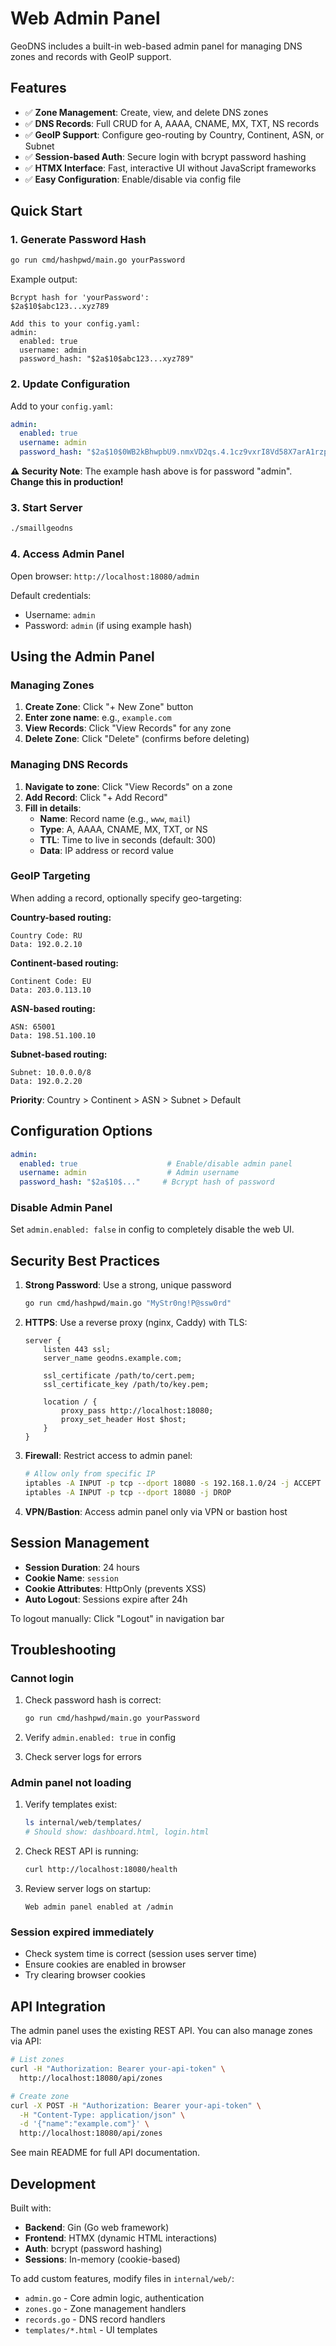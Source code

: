# Web Admin Panel

GeoDNS includes a built-in web-based admin panel for managing DNS zones and records with GeoIP support.

## Features

- ✅ **Zone Management**: Create, view, and delete DNS zones
- ✅ **DNS Records**: Full CRUD for A, AAAA, CNAME, MX, TXT, NS records
- ✅ **GeoIP Support**: Configure geo-routing by Country, Continent, ASN, or Subnet
- ✅ **Session-based Auth**: Secure login with bcrypt password hashing
- ✅ **HTMX Interface**: Fast, interactive UI without JavaScript frameworks
- ✅ **Easy Configuration**: Enable/disable via config file

## Quick Start

### 1. Generate Password Hash

```bash
go run cmd/hashpwd/main.go yourPassword
```

Example output:
```
Bcrypt hash for 'yourPassword':
$2a$10$abc123...xyz789

Add this to your config.yaml:
admin:
  enabled: true
  username: admin
  password_hash: "$2a$10$abc123...xyz789"
```

### 2. Update Configuration

Add to your `config.yaml`:

```yaml
admin:
  enabled: true
  username: admin
  password_hash: "$2a$10$0WB2kBhwpbU9.nmxVD2qs.4.1cz9vxrI8Vd58X7arA1rzp57B5zfW"
```

**⚠️ Security Note**: The example hash above is for password "admin". **Change this in production!**

### 3. Start Server

```bash
./smaillgeodns
```

### 4. Access Admin Panel

Open browser: `http://localhost:18080/admin`

Default credentials:
- Username: `admin`
- Password: `admin` (if using example hash)

## Using the Admin Panel

### Managing Zones

1. **Create Zone**: Click "+ New Zone" button
2. **Enter zone name**: e.g., `example.com`
3. **View Records**: Click "View Records" for any zone
4. **Delete Zone**: Click "Delete" (confirms before deleting)

### Managing DNS Records

1. **Navigate to zone**: Click "View Records" on a zone
2. **Add Record**: Click "+ Add Record"
3. **Fill in details**:
   - **Name**: Record name (e.g., `www`, `mail`)
   - **Type**: A, AAAA, CNAME, MX, TXT, or NS
   - **TTL**: Time to live in seconds (default: 300)
   - **Data**: IP address or record value

### GeoIP Targeting

When adding a record, optionally specify geo-targeting:

**Country-based routing:**
```
Country Code: RU
Data: 192.0.2.10
```

**Continent-based routing:**
```
Continent Code: EU
Data: 203.0.113.10
```

**ASN-based routing:**
```
ASN: 65001
Data: 198.51.100.10
```

**Subnet-based routing:**
```
Subnet: 10.0.0.0/8
Data: 192.0.2.20
```

**Priority**: Country > Continent > ASN > Subnet > Default

## Configuration Options

```yaml
admin:
  enabled: true                    # Enable/disable admin panel
  username: admin                  # Admin username
  password_hash: "$2a$10$..."     # Bcrypt hash of password
```

### Disable Admin Panel

Set `admin.enabled: false` in config to completely disable the web UI.

## Security Best Practices

1. **Strong Password**: Use a strong, unique password
   ```bash
   go run cmd/hashpwd/main.go "MyStr0ng!P@ssw0rd"
   ```

2. **HTTPS**: Use a reverse proxy (nginx, Caddy) with TLS:
   ```nginx
   server {
       listen 443 ssl;
       server_name geodns.example.com;

       ssl_certificate /path/to/cert.pem;
       ssl_certificate_key /path/to/key.pem;

       location / {
           proxy_pass http://localhost:18080;
           proxy_set_header Host $host;
       }
   }
   ```

3. **Firewall**: Restrict access to admin panel:
   ```bash
   # Allow only from specific IP
   iptables -A INPUT -p tcp --dport 18080 -s 192.168.1.0/24 -j ACCEPT
   iptables -A INPUT -p tcp --dport 18080 -j DROP
   ```

4. **VPN/Bastion**: Access admin panel only via VPN or bastion host

## Session Management

- **Session Duration**: 24 hours
- **Cookie Name**: `session`
- **Cookie Attributes**: HttpOnly (prevents XSS)
- **Auto Logout**: Sessions expire after 24h

To logout manually: Click "Logout" in navigation bar

## Troubleshooting

### Cannot login

1. Check password hash is correct:
   ```bash
   go run cmd/hashpwd/main.go yourPassword
   ```

2. Verify `admin.enabled: true` in config

3. Check server logs for errors

### Admin panel not loading

1. Verify templates exist:
   ```bash
   ls internal/web/templates/
   # Should show: dashboard.html, login.html
   ```

2. Check REST API is running:
   ```bash
   curl http://localhost:18080/health
   ```

3. Review server logs on startup:
   ```
   Web admin panel enabled at /admin
   ```

### Session expired immediately

- Check system time is correct (session uses server time)
- Ensure cookies are enabled in browser
- Try clearing browser cookies

## API Integration

The admin panel uses the existing REST API. You can also manage zones via API:

```bash
# List zones
curl -H "Authorization: Bearer your-api-token" \
  http://localhost:18080/api/zones

# Create zone
curl -X POST -H "Authorization: Bearer your-api-token" \
  -H "Content-Type: application/json" \
  -d '{"name":"example.com"}' \
  http://localhost:18080/api/zones
```

See main README for full API documentation.

## Development

Built with:
- **Backend**: Gin (Go web framework)
- **Frontend**: HTMX (dynamic HTML interactions)
- **Auth**: bcrypt (password hashing)
- **Sessions**: In-memory (cookie-based)

To add custom features, modify files in `internal/web/`:
- `admin.go` - Core admin logic, authentication
- `zones.go` - Zone management handlers
- `records.go` - DNS record handlers
- `templates/*.html` - UI templates
